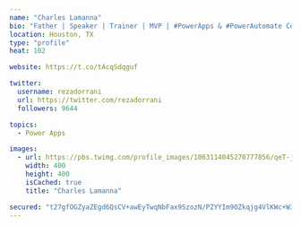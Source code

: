 ```yaml
---
name: "Charles Lamanna"
bio: "Father | Speaker | Trainer | MVP | #PowerApps & #PowerAutomate Community Super User | YouTuber Right-pointing triangle http://youtube.com/c/rezadorrani | Learn - Share - Clockwise rightwards and leftwards open circle arrows"
location: Houston, TX
type: "profile"
heat: 102

website: https://t.co/tAcqSdqguf

twitter:
  username: rezadorrani
  url: https://twitter.com/rezadorrani
  followers: 9644

topics:
  - Power Apps

images:
  - url: https://pbs.twimg.com/profile_images/1063114045270777856/qeT-jpWr_400x400.jpg
    width: 400
    height: 400
    isCached: true
    title: "Charles Lamanna"

secured: "t27gfOGZyaZEgd6QsCV+awEyTwqNbFax9SzozN/PZYYIm9OZkqjg4VlKWc+W3gOng4y88jikfP9MhoehJ83KIzUDMS1cLBhTixQwXZo6OWP1uMCOcZosiNEpP9oPKuov9Bt8PeXlLRC9AY9lOZIj6FOnkqYocr7rrtlBjh6dGRuJAYFfFXcUQislKpSvWsitPs2dW4TjwCe/lgc30kSm1142VjdEO1K/DkSS/aubjr9ujeTiimMimUt/IXdSvMQE/Zgmj3HJHVCgAqGrKw57jojfIIze4Ax7wTT/JZkj8S+AG5nIROmDl1okOhsRpCQwid8Ro7OVHlrWMH7mMni18p9xOJ5sFuytE0qaVRBR5gwUzLQRJHBOnzD+fZW3pCaqvIEWM/3AxM6M7MkoYtMOamLWXytwEQP8AvOE6NbaGpI=;RVElZA27ryBTDzt9yqFCag=="
---
```


